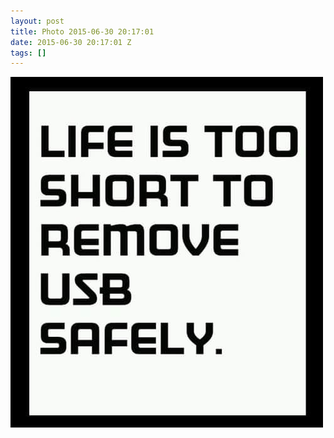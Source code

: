 ```yaml
---
layout: post
title: Photo 2015-06-30 20:17:01
date: 2015-06-30 20:17:01 Z
tags: []
---
```

![](/media/2015/06/122878273059.jpg)
